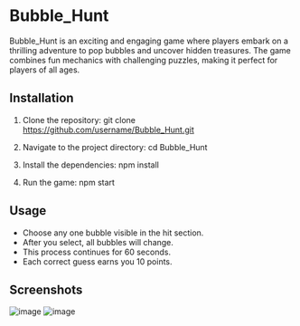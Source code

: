 # Bubble_Hunt

Bubble_Hunt is an exciting and engaging game where players embark on a thrilling adventure to pop bubbles and uncover hidden treasures. The game combines fun mechanics with challenging puzzles, making it perfect for players of all ages.

## Installation
1. Clone the repository:
git clone https://github.com/username/Bubble_Hunt.git

2. Navigate to the project directory:
cd Bubble_Hunt

3. Install the dependencies:
npm install

4. Run the game:
npm start


## Usage
- Choose any one bubble visible in the hit section.
- After you select, all bubbles will change.
- This process continues for 60 seconds.
- Each correct guess earns you 10 points.

## Screenshots
![image](https://github.com/user-attachments/assets/b295b341-a417-42e3-98e3-3509c649e4f1)
![image](https://github.com/user-attachments/assets/7aa12f20-b6a6-48eb-8805-6da416936ca1)



